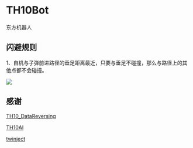 # TH10Bot

东方机器人

## 闪避规则

1、自机与子弹前进路径的垂足距离最近，只要与垂足不碰撞，那么与路径上的其他点都不会碰撞。

![](https://github.com/GiriMind/TH10Bot/raw/master/1.png)

## 感谢

[TH10_DataReversing](https://github.com/binvec/TH10_DataReversing)

[TH10AI](https://github.com/Infinideastudio/TH10AI)

[twinject](https://github.com/Netdex/twinject)
